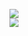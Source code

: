 [![](https://img.shields.io/badge/Made%20With-Github%20Spray-lightgrey.svg?style=for-the-badge&logo=github)](https://github.com/Annihil/github-spray#16793)  
[![](https://i.imgur.com/2DrTn0Z.gif)](https://github.com/Annihil/github-spray)